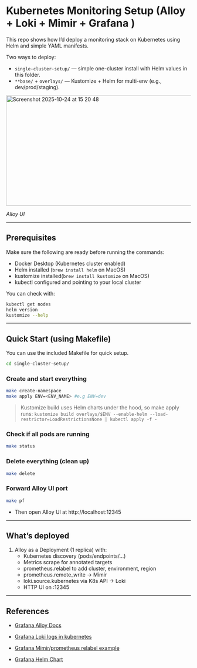 # Kubernetes Monitoring Setup (Alloy + Loki + Mimir + Grafana )

This repo shows how I’d deploy a monitoring stack on Kubernetes using Helm and simple YAML manifests.

Two ways to deploy:

- `single-cluster-setup/` — simple one-cluster install with Helm values in this folder.
- `**base/` + `overlays/` — Kustomize + Helm for multi-env (e.g., dev/prod/staging).

<img width="760" height="301" alt="Screenshot 2025-10-24 at 15 20 48" src="https://github.com/user-attachments/assets/43290d7c-50dc-43ba-b620-488fe53523b3" />

_Alloy UI_

---

## Prerequisites

Make sure the following are ready before running the commands:

- Docker Desktop (Kubernetes cluster enabled)
- Helm installed (`brew install helm` on MacOS)
- kustomize installed(`brew install kustomize` on MacOS)
- kubectl configured and pointing to your local cluster

You can check with:

```bash
kubectl get nodes
helm version
kustomize --help
```

---

## Quick Start (using Makefile)

You can use the included Makefile for quick setup.

```bash
cd single-cluster-setup/
```

### Create and start everything

```bash
make create-namespace
make apply ENV=<ENV_NAME> #e.g ENV=dev
```
> Kustomize build uses Helm charts under the hood, so make apply runs: `kustomize build overlays/$ENV --enable-helm --load-restrictor=LoadRestrictionsNone | kubectl apply -f -`

### Check if all pods are running

```bash
make status
```

### Delete everything (clean up)

```bash
make delete
```

### Forward Alloy UI port

```bash
make pf
```

- Then open Alloy UI at http://localhost:12345

---

## What’s deployed

1. Alloy as a Deployment (1 replica) with:
    - Kubernetes discovery (pods/endpoints/…)
    - Metrics scrape for annotated targets
    - prometheus.relabel to add cluster, environment, region
    - prometheus.remote_write → Mimir
    - loki.source.kubernetes via K8s API → Loki
    - HTTP UI on :12345

---

## References

- [Grafana Alloy Docs](https://grafana.com/docs/alloy/latest/set-up/install/kubernetes/)

- [Grafana Loki logs in kubernetes](https://grafana.com/docs/alloy/latest/collect/logs-in-kubernetes/)

- [Grafana Mimir/prometheus relabel example](https://grafana.com/docs/alloy/latest/reference/components/prometheus/prometheus.relabel/)

- [Grafana Helm Chart](https://grafana.com/docs/grafana/latest/setup-grafana/installation/helm/)
